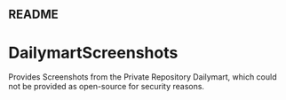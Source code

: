 ## README

# DailymartScreenshots
Provides Screenshots from the Private Repository Dailymart, which could not be provided as open-source for security reasons.